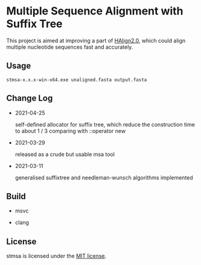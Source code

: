 # Multiple Sequence Alignment with Suffix Tree

This project is aimed at improving a part of [HAlign2.0](https://github.com/malabz/HAlign), which could align multiple nucleotide sequences fast and accurately.

## Usage

```
stmsa-x.x.x-win-x64.exe unaligned.fasta output.fasta
```

## Change Log

* 2021-04-25

  self-defined allocator for suffix tree, which reduce the construction time to about 1 / 3 comparing with ::operator new

* 2021-03-29

  released as a crude but usable msa tool

* 2021-03-11

  generalised suffixtree and needleman-wunsch algorithms implemented

## Build

- msvc

- clang

## License

  stmsa is licensed under the [MIT license](https://github.com/malabz/stmsa-cpp/blob/main/LICENSE).
